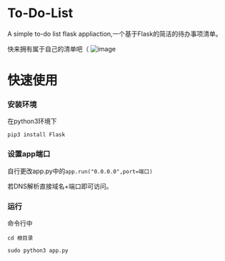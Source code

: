 # To-Do-List

A simple to-do list flask appliaction,一个基于Flask的简洁的待办事项清单。

快来拥有属于自己的清单吧（
![image](https://user-images.githubusercontent.com/75151244/138586205-6015067c-19dc-4010-bcec-f5e6e73510e4.png)



# 快速使用

### 安装环境

在python3环境下

`pip3 install Flask`

### 设置app端口

自行更改app.py中的`app.run("0.0.0.0",port=端口)`

若DNS解析直接域名+端口即可访问。

### 运行

命令行中

`cd 根目录`

`sudo python3 app.py`
